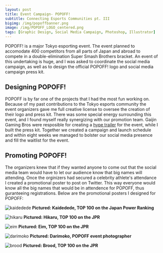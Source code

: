 ```yaml
---
layout: post
title: Event Campaign- POPOFF!
subtitle: Connecting Esports Communities pt. III
bigimg: /img/popoffbanner.png
image: /img/POPOFF_LOGO_centered.png
tags: [Graphic Design, Social Media Campaign, Photoshop, Illustrator]
---
```

POPOFF! is a major Tokyo esporting event.
The event planned to accomodate 400 competitors from all parts of Japan and abroad to compete in a double-elimination Super Smash Brothers bracket. An event of this undertaking is huge, and I was asked to coordinate the social media campaign, as well as to design the official POPOFF! logo and social media campaign press kit.

## Designing POPOFF!
POPOFF is by far one of the projects that I had the most fun working on. Because of my past contributions to the Tokyo esports community the event organizers gave me full creative license to oversee the creation of their logo and press kit. There was some special energy surrounding this event, and I found myself really synergizing with our promotion team. Gaijin Gaming Bros were resposible for creating a [hype trailer](https://www.youtube.com/watch?v=oR2CECnT40M) for the event, while I built the press kit. Together we created a campaign and launch schedule and within eight weeks we managed to bolster our social media presence and fill the waitlist for the event.

## Promoting POPOFF!

The organizers knew that if they wanted anyone to come out that the social media team would have to let our audience know that big names will attending. Once the orginizers had secured a celebrity athlete's attendance I created a promotional poster to post on Twitter. This way everyone would know all the big names that would be in attendence for POPOFF, thus guranteeing registrations.
Below are the promotional posters I designed for POPOFF:

![kaidedede](https://imgur.com/G3VXTij.png)
**Pictured: Kaidedede, TOP 100 on the Japan Power Ranking**


![hikaru](https://imgur.com/4LVBTch.png)
**Pictured: Hikaru, TOP 100 on the JPR**


![eim](https://imgur.com/lXmiyTH.png)
**Pictured: Eim, TOP 100 on the JPR**


![darimoko](https://imgur.com/k6ubd3K.png)
**Pictured: Darimoko, POPOFF event photographer**


![brood](https://imgur.com/2Cx6fqy.png)
**Pictured: Brood, TOP 100 on the JPR**

